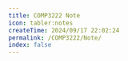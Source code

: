 ```yaml
---
title: COMP3222 Note
icon: tabler:notes
createTime: 2024/09/17 22:02:24
permalink: /COMP3222/Note/
index: false
---
```


<LinkCard title="Simplifying Circuits" href="./1 Simplifying Circuits"></LinkCard>

<LinkCard title="Optimized Logic Functions" href="./2 Optimized"></LinkCard>

<LinkCard title="Arithmetic Circuits" href="./3 Arithmetic"></LinkCard>

<LinkCard title="Comb blocks" href="./4 Comb blocks"></LinkCard>

<LinkCard title="Flip flops" href="./5 Flip flops"></LinkCard>